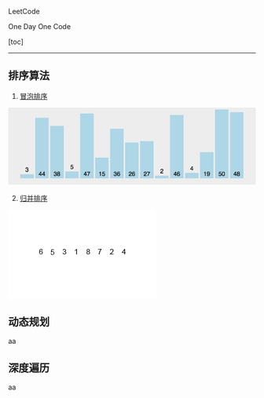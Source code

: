 LeetCode 

One Day One Code

[toc]

----------

## 排序算法

1. [冒泡排序](/src/leetcode/sort/BubbleSort.java)

![冒泡排序](/src/leetcode/sort/冒泡排序.gif)

2. [归并排序](/src/leetcode/sort/)

![归并排序](/src/leetcode/sort/归并排序.gif)


## 动态规划
aa

## 深度遍历
aa
